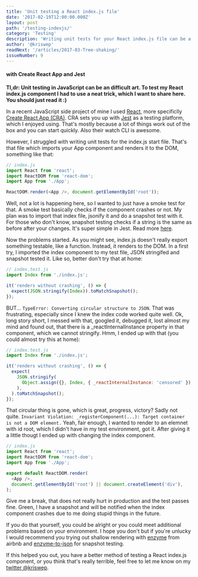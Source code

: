 ```yaml
---
title: 'Unit testing a React index.js file'
date: '2017-02-19T12:00:00.000Z'
layout: post
path: '/testing-indexjs/'
category: 'Testing'
description: 'Writing unit tests for your React index.js file can be a little tricky. Read on how I did it lately...'
author: '@kriswep'
readNext: '/articles/2017-03-Tree-shaking/'
issueNumber: 9
---
```


#### with Create React App and Jest

**Tl,dr: Unit testing in JavaScript can be an difficult art. To test my React index.js component I had to use a neat trick, which I want to share here. You should just read it :)**

In a recent JavaScript side project of mine I used [React](https://facebook.github.io/react/),
more specificlly [Create React App (CRA)](https://github.com/facebookincubator/create-react-app).
CRA sets you up with [Jest](https://facebook.github.io/jest/) as a testing platform, which I enjoyed using.
That's mostly because a lot of things work out of the box and you can start quickly. Also their watch CLI is awesome.

However, I struggled with writing unit tests for the index.js start file. That's that file which imports your App component
and renders it to the DOM, something like that:

```javascript
// index.js
import React from 'react';
import ReactDOM from 'react-dom';
import App from './App';

ReactDOM.render(<App />, document.getElementById('root'));
```

Well, not a lot is happening here, so I wanted to just have a smoke test for that. A smoke test basically checks
if the component crashes or not. My plan was to import that index file,
jsonify it and do a snapshot test with it. For those who don't know,
snapshot testing checks if a string is the same as before after your changes.
It's super simple in Jest. Read more [here](https://facebook.github.io/jest/docs/snapshot-testing.html#content).

Now the problems started. As you might see, index.js doesn't
really export something testable, like a function. Instead, it renders
to the DOM. In a first try, I imported the index component to my test file,
JSON stringifed and snapshot tested it. Like so, better don't try that at home:

```javascript
// index.test.js
import Index from './index.js';

it('renders without crashing', () => {
  expect(JSON.stringify(Index)).toMatchSnapshot();
});
```

BUT... `TypeError: Converting circular structure to JSON`.
That was frustrating, especially since I knew the index code worked quite well.
Ok, long story short, I messed with that, googled it, debugged it, lost almost my mind and
found out, that there is a \_reactInternalInstance property in that component, which we cannot stringify.
Hmm, I ended up with that (you could almost try this at home):

```javascript
// index.test.js
import Index from './index.js';

it('renders without crashing', () => {
  expect(
    JSON.stringify(
      Object.assign({}, Index, { _reactInternalInstance: 'censored' }),
    ),
  ).toMatchSnapshot();
});
```

That circular thing is gone, which is great, progress, victory? Sadly not quite.
`Invariant Violation: _registerComponent(...): Target container is not a DOM element.`
Yeah, fair enough, I wanted to render to an elemnet with id root,
which I didn't have in my test environment, got it. After giving it
a little thougt I ended up with changing the index component.

```javascript
// index.js
import React from 'react';
import ReactDOM from 'react-dom';
import App from './App';

export default ReactDOM.render(
  <App />,
  document.getElementById('root') || document.createElement('div'),
);
```

Give me a break, that does not really hurt in production and the test
passes fine. Green, I have a snapshot and will be notified when the index component
crashes due to me doing stupid things in the future.

If you do that yourself, you could be alright or you could meet additional problems based on your environment.
I hope you don't but if you're unlucky I would recommend you trying out shallow rendering with
[enzyme](https://github.com/airbnb/enzyme) from airbnb and [enzyme-to-json](https://www.npmjs.com/package/enzyme-to-json) for snapshot testing.

If this helped you out, you have a better method of testing a React
index.js component, or you think that's really terrible,
feel free to let me know on my [twitter @kriswep](https://twitter.com/kriswep).

